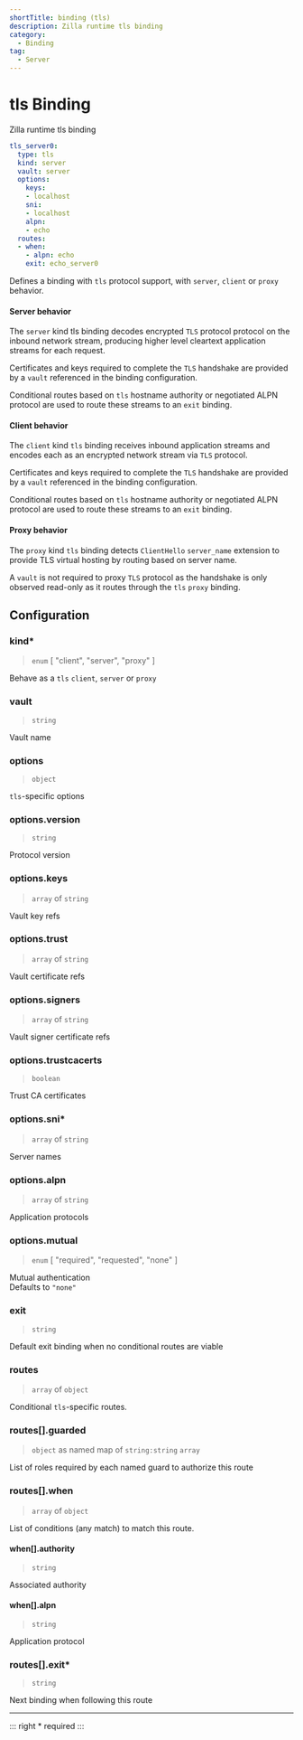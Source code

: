 ```yaml
---
shortTitle: binding (tls)
description: Zilla runtime tls binding
category:
  - Binding
tag:
  - Server
---
```


# tls Binding

Zilla runtime tls binding

```yaml {2}
tls_server0:
  type: tls
  kind: server
  vault: server
  options:
    keys:
    - localhost
    sni:
    - localhost
    alpn:
    - echo
  routes:
  - when:
    - alpn: echo
    exit: echo_server0
```

Defines a binding with `tls` protocol support, with `server`, `client` or `proxy` behavior.

#### Server behavior

The `server` kind tls binding decodes encrypted `TLS` protocol protocol on the inbound network stream, producing higher level cleartext application streams for each request.

Certificates and keys required to complete the `TLS` handshake are provided by a `vault` referenced in the binding configuration.

Conditional routes based on `tls` hostname authority or negotiated ALPN protocol are used to route these streams to an `exit` binding.

#### Client behavior

The `client` kind `tls` binding receives inbound application streams and encodes each as an encrypted network stream via `TLS` protocol.

Certificates and keys required to complete the `TLS` handshake are provided by a `vault` referenced in the binding configuration.

Conditional routes based on `tls` hostname authority or negotiated ALPN protocol are used to route these streams to an `exit` binding.

#### Proxy behavior

The `proxy` kind `tls` binding detects `ClientHello` `server_name` extension to provide TLS virtual hosting by routing based on server name.

A `vault` is not required to proxy `TLS` protocol as the handshake is only observed read-only as it routes through the `tls` `proxy` binding.

## Configuration

### kind\*

> `enum` [ "client", "server", "proxy" ]

Behave as a `tls` `client`, `server` or `proxy`

### vault

> `string`

Vault name

### options

> `object`

`tls`-specific options

### options.version

> `string`

Protocol version

### options.keys

> `array` of `string`

Vault key refs

### options.trust

> `array` of `string`

Vault certificate refs

### options.signers

> `array` of `string`

Vault signer certificate refs

### options.trustcacerts

> `boolean`

Trust CA certificates

### options.sni\*

> `array` of `string`

Server names

### options.alpn

> `array` of `string`

Application protocols

### options.mutual

> `enum` [ "required", "requested", "none" ]

Mutual authentication\
Defaults to `"none"`

### exit

> `string`

Default exit binding when no conditional routes are viable

### routes

> `array` of `object`

Conditional `tls`-specific routes.

### routes[].guarded

> `object` as named map of `string:string` `array`

List of roles required by each named guard to authorize this route

### routes[].when

> `array` of `object`

List of conditions (any match) to match this route.


#### when[].authority

> `string`

Associated authority

#### when[].alpn

> `string`

Application protocol

### routes[].exit\*

> `string`

Next binding when following this route

---

::: right
\* required
:::
